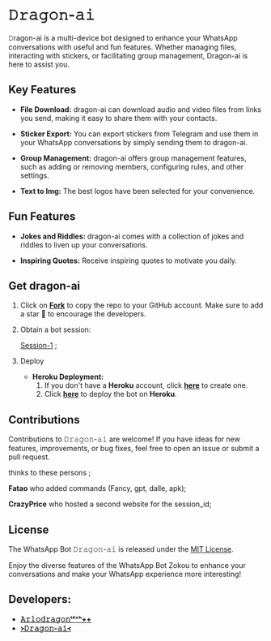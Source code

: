 # 𝙳𝚛𝚊𝚐𝚘𝚗-𝚊𝚒



𝙳ragon-ai is a multi-device bot designed to enhance your WhatsApp conversations with useful and fun features. Whether managing files, interacting with stickers, or facilitating group management, Dragon-ai is here to assist you.

## Key Features

- **File Download:** dragon-ai can download audio and video files from links you send, making it easy to share them with your contacts.

- **Sticker Export:** You can export stickers from Telegram and use them in your WhatsApp conversations by simply sending them to dragon-ai.

- **Group Management:** dragon-ai offers group management features, such as adding or removing members, configuring rules, and other settings.

- **Text to Img:** The best logos have been selected for your convenience.

## Fun Features

- **Jokes and Riddles:** dragon-ai comes with a collection of jokes and riddles to liven up your conversations.

- **Inspiring Quotes:** Receive inspiring quotes to motivate you daily.

## Get dragon-ai

1. Click on **[Fork](https://github.com/Dragonarlo/Arlodragon)** to copy the repo to your GitHub account. Make sure to add a star 🌟 to encourage the developers.

2. Obtain a bot session: 

   [Session-1](https://zokouscan-production.up.railway.app) ; <br>


3. Deploy
   - **Heroku Deployment:**
     1. If you don't have a **Heroku** account, click [**here**](https://id.heroku.com/login) to create one.
     2. Click [**here**](https://dashboard.heroku.com/new?template=https://github.com/Dragonarlo/Arlodragon) to deploy the bot on **Heroku**.

## Contributions

Contributions to 𝙳𝚛𝚊𝚐𝚘𝚗-𝚊𝚒 are welcome! If you have ideas for new features, improvements, or bug fixes, feel free to open an issue or submit a pull request. <br>

   thinks to these persons ;

   **Fatao** who added commands (Fancy, gpt, dalle, apk); <br>

   **CrazyPrice** who hosted a second website for the session_id;

## License

The WhatsApp Bot 𝙳𝚛𝚊𝚐𝚘𝚗-𝚊𝚒 is released under the [MIT License](https://opensource.org/licenses/MIT).

Enjoy the diverse features of the WhatsApp Bot Zokou to enhance your conversations and make your WhatsApp experience more interesting!

## Developers:

- [**𝙰𝚛𝚕𝚘𝚍𝚛𝚊𝚐𝚘𝚗ᵗᵉᶜʰ++**](https://github.com/Dragonarlo/Arlodragon)
- [**᚛𝙳𝚛𝚊𝚐𝚘𝚗-𝚊𝚒᚜**](https://github.com/Dragonarlo/Arlodragon)

